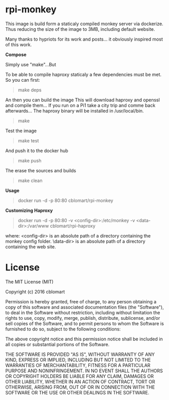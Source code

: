 # rpi-monkey

This image is build form a  staticaly compiled monkey server via dockerize. Thus reducing the size of the image to 3MB, including default website.

Many thanks to hypriots for its work and posts... it obviously inspired most of this work.

**Compose**

Simply use "make"...But

To be able to compile haproxy staticaly a few dependencies must be met. So you can first:

> make deps

An then you can build the image
This will download haproxy and openssl and compile them... If you run on a Pi1 take a city trip and comme back afterwards...
The haproxy binary will be installed in /usr/local/bin.

> make

Test the image

> make test

And push it to the docker hub

> make push

The erase the sources and builds

> make clean

**Usage**

> docker run -d -p 80:80 cblomart/rpi-monkey

**Customizing Haproxy**

> docker run -d -p 80:80 -v \<config-dir\>:/etc/monkey -v \<data-dir\>:/var/www cblomart/rpi-haproxy

where:
  \<config-dir\> is an absolute path of a directory containing the monkey config folder.
  \data-dir\> is an absolute path of a directory containing the web site.

# License

The MIT License (MIT)

Copyright (c) 2016 cblomart

Permission is hereby granted, free of charge, to any person obtaining a copy of this software and associated documentation files (the "Software"), to deal in the Software without restriction, including without limitation the rights to use, copy, modify, merge, publish, distribute, sublicense, and/or sell copies of the Software, and to permit persons to whom the Software is furnished to do so, subject to the following conditions:

The above copyright notice and this permission notice shall be included in all copies or substantial portions of the Software.

THE SOFTWARE IS PROVIDED "AS IS", WITHOUT WARRANTY OF ANY KIND, EXPRESS OR IMPLIED, INCLUDING BUT NOT LIMITED TO THE WARRANTIES OF MERCHANTABILITY, FITNESS FOR A PARTICULAR PURPOSE AND NONINFRINGEMENT. IN NO EVENT SHALL THE AUTHORS OR COPYRIGHT HOLDERS BE LIABLE FOR ANY CLAIM, DAMAGES OR OTHER LIABILITY, WHETHER IN AN ACTION OF CONTRACT, TORT OR OTHERWISE, ARISING FROM, OUT OF OR IN CONNECTION WITH THE SOFTWARE OR THE USE OR OTHER DEALINGS IN THE SOFTWARE.
